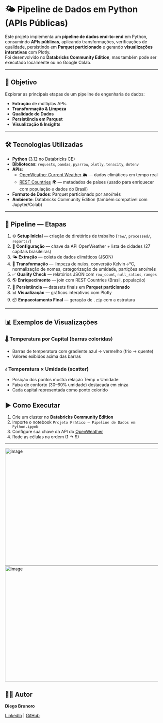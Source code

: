 ﻿# 🌤️ Pipeline de Dados em Python (APIs Públicas)

Este projeto implementa um **pipeline de dados end-to-end** em Python, consumindo **APIs públicas**, aplicando transformações, verificações de qualidade, persistindo em **Parquet particionado** e gerando **visualizações interativas** com Plotly.  
Foi desenvolvido no **Databricks Community Edition**, mas também pode ser executado localmente ou no Google Colab.

---

## 🚀 Objetivo
Explorar as principais etapas de um pipeline de engenharia de dados:
- **Extração** de múltiplas APIs
- **Transformação & Limpeza**
- **Qualidade de Dados**
- **Persistência em Parquet**
- **Visualização & Insights**

---

## 🛠️ Tecnologias Utilizadas
- **Python** (3.12 no Databricks CE)
- **Bibliotecas**: `requests`, `pandas`, `pyarrow`, `plotly`, `tenacity`, `dotenv`
- **APIs**:
  - [OpenWeather Current Weather](https://openweathermap.org/current) 🌦️ — dados climáticos em tempo real  
  - [REST Countries](https://restcountries.com/) 🌍 — metadados de países (usado para enriquecer com população e dados do Brasil)
- **Formato de Dados**: Parquet particionado por ano/mês
- **Ambiente**: Databricks Community Edition (também compatível com Jupyter/Colab)

---

## 🔄 Pipeline — Etapas
1. ⚙️ **Setup Inicial** — criação de diretórios de trabalho (`raw/`, `processed/`, `reports/`)  
2. 🔑 **Configuração** — chave da API OpenWeather + lista de cidades (27 capitais brasileiras)  
3. 🌤️ **Extração** — coleta de dados climáticos (JSON)  
4. 🧪 **Transformação** — limpeza de nulos, conversão Kelvin→°C, normalização de nomes, categorização de umidade, partições ano/mês  
5. ✅ **Quality Check** — relatórios JSON com `row_count`, `null_ratios`, `ranges`  
6. 🌎 **Enriquecimento** — join com REST Countries (Brasil, população)  
7. 💾 **Persistência** — datasets finais em **Parquet particionado**  
8. 📊 **Visualização** — gráficos interativos com Plotly  
9. 📦 **Empacotamento Final** — geração de `.zip` com a estrutura

---

## 📊 Exemplos de Visualizações

### 🌡️ Temperatura por Capital (barras coloridas)
- Barras de temperatura com gradiente azul → vermelho (frio → quente)
- Valores exibidos acima das barras  

### 💧 Temperatura × Umidade (scatter)
- Posição dos pontos mostra relação Temp × Umidade
- Faixa de conforto (30–60% umidade) destacada em cinza
- Cada capital representada como ponto colorido


## ▶️ Como Executar

1. Crie um cluster no **Databricks Community Edition**  
2. Importe o notebook `Projeto Prático — Pipeline de Dados em Python.ipynb`  
3. Configure sua chave da API do [OpenWeather](https://openweathermap.org/)  
4. Rode as células na ordem (1 → 9)  

---
<img width="1127" height="386" alt="image" src="https://github.com/user-attachments/assets/a317a74f-cb13-4937-98b8-a174ff6728c9" />

<img width="1109" height="381" alt="image" src="https://github.com/user-attachments/assets/6845dadd-fb2b-46e6-a33c-ef07163b3a1f" />



## 👨‍💻 Autor
**Diego Brunoro**  

[LinkedIn](https://www.linkedin.com/in/diegorbrunoro) | [GitHub](https://github.com/diegorbrunoro)

